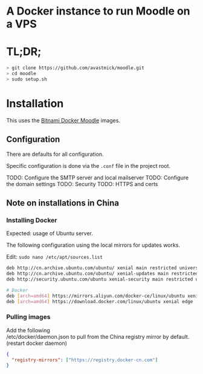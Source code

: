# A Docker instance to run Moodle on a VPS

# TL;DR;

```bash
> git clone https://github.com/avastmick/moodle.git
> cd moodle
> sudo setup.sh
```

# Installation

This uses the [Bitnami Docker Moodle](https://github.com/bitnami/bitnami-docker-moodle) images.

## Configuration

There are defaults for all configuration.

Specific configuration is done via the ``.conf`` file in the project root.

TODO: Configure the SMTP server and local mailserver
TODO: Configure the domain settings
TODO: Security
TODO: HTTPS and certs

## Note on installations in China

### Installing Docker

Expected: usage of Ubuntu server.

The following configuration using the local mirrors for updates works.

Edit: ``sudo nano /etc/apt/sources.list``

```bash
deb http://cn.archive.ubuntu.com/ubuntu/ xenial main restricted universe multiverse
deb http://cn.archive.ubuntu.com/ubuntu/ xenial-updates main restricted universe multiverse
deb http://security.ubuntu.com/ubuntu xenial-security main restricted universe multiverse

# Docker
deb [arch=amd64] https://mirrors.aliyun.com/docker-ce/linux/ubuntu xenial edge
deb [arch=amd64] https://download.docker.com/linux/ubuntu xenial edge
```

### Pulling images

Add the following /etc/docker/daemon.json to pull from the China registry mirror by default. (restart docker daemon)

```json
{
  "registry-mirrors": ["https://registry.docker-cn.com"]
}
```


